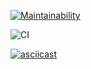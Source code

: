 [![Maintainability](https://api.codeclimate.com/v1/badges/72440d520d56bc769287/maintainability)](https://codeclimate.com/github/ursula95/frontend-project-lvl1/maintainability)

![CI](https://github.com/ursula95/frontend-project-lvl1/workflows/CI/badge.svg)

[![asciicast](https://asciinema.org/a/395402.svg)](https://asciinema.org/a/395402)
